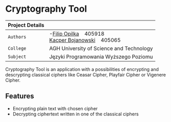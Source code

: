 # **Cryptography Tool**

| Project Details   |      |
| --- | --- | 
| `Authors` | -[Filip Opilka](https://github.com/FilipOpilka)&nbsp;&nbsp;&nbsp; 405918 <br/>[Kacper Bojanowski](https://github.com/kcbojanowski)&nbsp;&nbsp;&nbsp; 405065
|`College`| AGH University of Science and Technology
|`Subject`| Języki Programowania Wyższego Poziomu

Cryptography Tool is an application with a possibilities of encrypting and descrypting classical ciphers like 
Ceasar Cipher, Playfair Cipher or Vigenere Cipher. 

## Features

- Encrypting plain text with chosen cipher
- Decrypting ciphertext written in one of the classical ciphers

